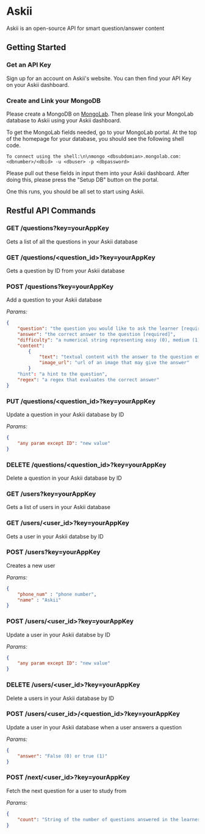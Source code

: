 # Askii
Askii is an open-source API for smart question/answer content

## Getting Started

### Get an API Key
Sign up for an account on Askii's website.
You can then find your API Key on your Askii dashboard.

### Create and Link your MongoDB
Please create a MongoDB on [MongoLab](https://mongolab.com/). Then please link your MongoLab database to Askii using your Askii dashboard. 

To get the MongoLab fields needed, go to your MongoLab portal. At the top of the homepage for your database, you should see the following shell code.

```shell
To connect using the shell:\n\nmongo <dbsubdomian>.mongolab.com:<dbnumber>/<dbid> -u <dbuser> -p <dbpassword>
```

Please pull out these fields in input them into your Askii dashboard. After doing this, please press the "Setup DB" button on the portal.

One this runs, you should be all set to start using Askii.

## Restful API Commands

### GET /questions?key=yourAppKey
Gets a list of all the questions in your Askii database

### GET /questions/<question_id>?key=yourAppKey
Gets a question by ID from your Askii database

### POST /questions?key=yourAppKey
Add a question to your Askii database

_Params:_ 
```json
{
	"question": "the question you would like to ask the learner [required]",
	"answer": "the correct answer to the question [required]",
	"difficulty": "a numerical string representing easy (0), medium (1), hard (2), or very hard (3)",
	"content": 
		{
			"text": "textual content with the answer to the question embedded",
			"image_url": "url of an image that may give the answer"
		}
	"hint": "a hint to the question",
	"regex": "a regex that evaluates the correct answer"
}
```
### PUT /questions/<question_id>?key=yourAppKey
Update a question in your Askii database by ID

_Params:_
```json
{
	"any param except ID": "new value"
}
```

### DELETE /questions/<question_id>?key=yourAppKey
Delete a question in your Askii database by ID

### GET /users?key=yourAppKey
Gets a list of users in your Askii database

### GET /users/<user_id>?key=yourAppKey
Gets a user in your Askii databse by ID

### POST /users?key=yourAppKey
Creates a new user

_Params:_
```json
{
	"phone_num" : "phone number",
	"name" : "Askii"
}
```

### POST /users/<user_id>?key=yourAppKey
Update a user in your Askii databse by ID

_Params:_
```json
{
	"any param except ID": "new value"
}
```

### DELETE /users/<user_id>?key=yourAppKey
Delete a users in your Askii database by ID

### POST /users/<user_id>/<question_id>?key=yourAppKey
Update a user in your Askii database when a user answers a question

_Params:_
```json
{
	"answer": "False (0) or true (1)"
}
```

### POST /next/<user_id>?key=yourAppKey
Fetch the next question for a user to study from

_Params:_
```json
{
	"count": "String of the number of questions answered in the learner's session"
}
```
